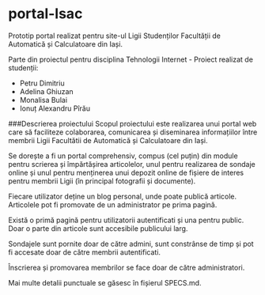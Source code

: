 ﻿# portal-lsac
Prototip portal realizat pentru site-ul Ligii Studenților Facultății de Automatică și Calculatoare din Iași.

Parte din proiectul pentru disciplina Tehnologii Internet - Proiect realizat de studenții:

* Petru Dimitriu
* Adelina Ghiuzan
* Monalisa Bulai
* Ionuț Alexandru Pîrău

###Descrierea proiectului
Scopul proiectului este realizarea unui portal web care să faciliteze colaborarea, comunicarea și diseminarea informațiilor între membrii Ligii Facultătii de Automatică și Calculatoare din Iași. 
  
Se dorește a fi un portal comprehensiv, compus (cel puțin) din module pentru scrierea și împărtășirea articolelor, unul pentru realizarea de sondaje online și unul pentru menținerea unui depozit online de fișiere de interes pentru membrii Ligii (în principal fotografii și documente). 
  
Fiecare utilizator deține un blog personal, unde poate publică articole. Articolele pot fi promovate de un administrator pe prima pagină. 
  
Există o primă pagină pentru utilizatorii autentificati și una pentru public. Doar o parte din articole sunt accesibile publicului larg. 
  
Sondajele sunt pornite doar de către admini, sunt constrânse de timp și pot fi accesate doar de către membrii autentificati. 
  
Înscrierea și promovarea membrilor se face doar de către administratori. 
  
Mai multe detalii punctuale se găsesc în fișierul SPECS.md. 
